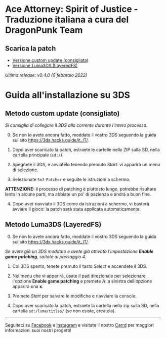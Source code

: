 # Ace Attorney: Spirit of Justice - Traduzione italiana a cura del DragonPunk Team

## Scarica la patch
- [Versione custom update (consigliata)](https://github.com/DragonPunk-Team/SoJ-3DS-Release/releases/latest)
- [Versione Luma3DS (LayeredFS)](https://www.mediafire.com/file/vb62fhxqonj6ekh/%255BDPT%255D_Spirit_of_Justice_-_Casi_1-3_%2528Luma%2529.zip/file)

_Ultima release: v0.4.0 (6 febbraio 2022)_

# Guida all'installazione su 3DS

## Metodo custom update (consigliato)

*Si consiglia di collegare il 3DS alla corrente durante l'intero processo.*

0. Se non lo avete ancora fatto, moddate il vostro 3DS seguendo la guida sul sito https://3ds.hacks.guide/it_IT/.

1. Dopo aver scaricato la patch, estraete le cartelle nello ZIP sulla SD, nella cartella principale (`sd:/`).

2. Spegnete il 3DS, e avviatelo tenendo premuto *Start*: vi apparirà un menu di selezione.

3. Selezionate `SoJ-Patcher` e seguite le istruzioni a schermo.

**ATTENZIONE:** il processo di patching è piuttosto lungo, potrebbe risultare lento in alcune parti, ma abbiate un po' di pazienza e andrà a buon fine.

4. Dopo aver riavviato il 3DS come da istruzioni a schermo, vi basterà avviare il gioco: la patch sarà stata applicata automaticamente.

## Metodo Luma3DS (LayeredFS)

0. Se non lo avete ancora fatto, moddate il vostro 3DS seguendo la guida sul sito https://3ds.hacks.guide/it_IT/.

*Se avete già un 3DS moddato e avete già attivato l'impostazione **Enable game patching**, saltate al passaggio 4.*

1. Col 3DS spento, tenete premuto il tasto *Select* e accendete il 3DS.

2. Nel menu che vi apparirà, usate il pad direzionale per selezionare l'opzione **Enable game patching** e premete *A*: a sinistra dell'opzione apparirà una **x**.

3. Premete *Start* per salvare le modifiche e riavviare la console.

4. Dopo aver scaricato la patch, estraete la cartella nello zip sulla SD, nella cartella `sd:/luma/titles/` (se non esiste, createla).

---

Seguiteci su [Facebook](https://www.facebook.com/DRAGONPUNKTEAM) e [Instagram](https://www.instagram.com/dragonpunkteam/) e visitate il nostro [Carrd](https://dragonpunkteam.carrd.co/) per maggiori informazioni suoi nostri progetti!
